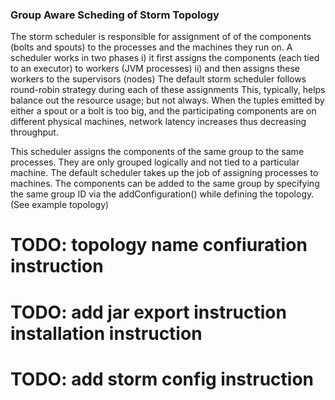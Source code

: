### Group Aware Scheding of Storm Topology ###

The storm scheduler is responsible for assignment of of the components (bolts and spouts)
to the processes and the machines they run on. A scheduler works in two phases
  i) it first assigns the components (each tied to an executor) to workers (JVM processes)
  ii) and then assigns these workers to the supervisors (nodes)
The default storm scheduler follows round-robin strategy during each of these assignments
This, typically, helps balance out the resource usage; but not always.
When the tuples emitted by either a spout or a bolt is too big, and the participating
components are on different physical machines, network latency increases thus decreasing
throughput.

This scheduler assigns the components of the same group to the same processes. They are
only  grouped logically and not tied to a particular machine. The default scheduler takes
up the job of assigning processes to machines.
The components can be added to the same group by specifying the same group ID via the
addConfiguration() while defining the topology. (See example topology)

# TODO: topology name confiuration instruction
# TODO: add jar export instruction installation instruction
# TODO: add storm config instruction
